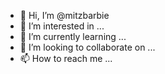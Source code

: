 - 👋 Hi, I’m @mitzbarbie
- 👀 I’m interested in ...
- 🌱 I’m currently learning ...
- 💞️ I’m looking to collaborate on ...
- 📫 How to reach me ...

<!---
mitzbarbie/mitzbarbie is a ✨ special ✨ repository because its `README.md` (this file) appears on your GitHub profile.
You can click the Preview link to take a look at your changes.
--->
